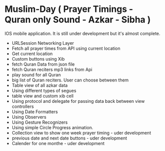 # Muslim-Day ( Prayer Timings - Quran only Sound - Azkar - Sibha )
IOS mobile application. It is still under development but it's almost complete.
- URLSession Networking Layer
- Fetch all prayer times from API using current location
- Get current location
- Custom buttons using Xib
- fetch Quran Data from json file
- fetch Quran reciters mp3 links from Api
- play sound for all Quran
- big list of Quran reciters. User can choose between them
- Table view of all azkar data
- Using different types of segues
- table view and custom xib cell
- Using protocol and delegate for passing data back between view controllers
- Using Date Formatters
- Using Observers
- Using Gesture Recognizers
- Using simple Circle Progress animation.
- Collection view to show one week prayer timing - uder development
- previous date and next date buttons - uder development
- Calender for one monthe - uder development

